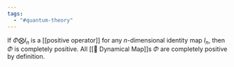 ```yaml
---
tags:
  - "#quantum-theory"
---
```

If $\Phi \bigotimes I_n$ is a [[positive operator]] for any $n$-dimensional identity map $I_n$, then $\Phi$ is completely positive. All [[📘 Dynamical Map]]s $\Phi$ are completely positive by definition.